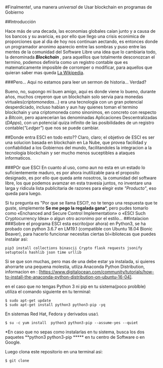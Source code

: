 #Finalmente!, una manera *universal* de Usar blockchain en programas de Gobierno

##Introducción

Hace más de una decada, las economias globales caían junto y a causa de los bancos y su avaricia, es por ello que llego una crisis econimica de proporciones que al dia de hoy nos continuan aectando, es entonces donde un programador anonimo aparecio emtre las sombras y puso entre las mentes de la comunidad del Software Libre una idea que lo cambiaria todo, la denominada ***Blockchain***  , para aquelllos que totalmente desconozcan el termino, podemos definirla como un registro contable que es matematicamente imposible de corromper o modificar, para aquellos que quieran saber mas queda [La Wikipedia](https://es.wikipedia.org/wiki/Cadena_de_bloques).

###Pero... Aqui no estamos para leer un sermon de historia... Verdad?

Bueno, no, supongo mi buen amigo, aqui es donde viene lo bueno, durante años, muchos creyeron que un blockchain solo servia para monedas virtuales(*criptomonedas...*) era una tecnologia con un gran potencial desperdiciado, incluso habian y aun hay quienes toman el termino blockchain y una criptomoneda como sinonimos, en concreto con respecto a *Bitcoin*, pero aparecerian las denominadas Aplicaciones Descentralizadas (*DApps*), con un potencial quiza infinito de las posibilidades de un registro contable(*"Ledger"*) que nos se puede cambiar.

##Donde entra ESCI en todo esto??
Claro, claro; el objetivo de ESCI es ser una solucion basada en blockchain en La Nube, que provea facilidad y confiabilidad a los Gobiernos del mundo, facilitandoles la integracion a la tecnologia blockchain y ser mucho menos suceptibles a ataques informaticos.

###POr que ESCI
En cuanto al uso, como aun no esta en un estado lo suficientemente maduro, es por ahora inutilizable para el proposito designado, es por ello que queda ante nosotros, la comunidad del software libre, los que podemos avamzar en esta travesia juntos, no inventare una larga y ridicula lista publicitaria de razones para elegir este *"Producto"*, eso queda para luego.

Si tu pregunta es "Por que se llama ESCI?, no te tengo una respuesta que te guste, simplemente **Se me pego la regalada gana***, pero pudes tomarlo como «Enchanced and Secure Control Implementation» o «ESCI Such Cryptocurrency Idea» o algun otro acronimo por el estilo...
##Intalacion
###Sobre el programa
ESCI esta escrito(por ahora) en Python3, se ha probado con python 3.6.7 en LM19.1 (compatible con Ubuntu 18.04 Bionic Beaver), para hacerlo funcionar necesitas ciertas bl=ibliotecas que puedes instalar asi:

~~~
pip3 install collections binascii Crypto flask requests jsonify setuptools hashlib json time urllib
~~~

Si se que son muchas, pero mas de una debe estar ya instalada, si quieres ahorrarte una pequena molestia, utliza Anaconda Python Distribution, informacion en : [https://www.digitalocean.com/community/tutorials/how-to-install-the-anaconda-python-distribution-on-ubuntu-16-04].

en el caso que no tengas Python 3 ni pip en tu sistema(poco problble) utiliza el comando siguiente en tu terminal:

~~~
$ sudo apt-get update
$ sudo apt-get install python3 python3-pip -yq
~~~

En sistemas Red Hat, Fedora y derivados usa:\
~~~
$ su -c yum install  python3 python3-pip --assume-yes --quiet
~~~
*En caso que no sepas como instalarlas en tu sistema, busca los dos paquetes **python3 python3-pip ***** en tu centro de Software o en Google.

Luego clona este repositorio en una terminal asi:

~~~
$ git clone
~~~


